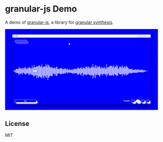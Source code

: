 # granular-js Demo

A demo of [granular-js](https://github.com/philippfromme/granular-js), a library for [granular synthesis](https://en.wikipedia.org/wiki/Granular_synthesis).

![Screenshot](./docs/screenshot.png)

## License

MIT